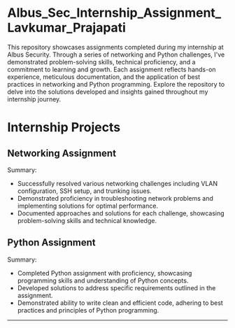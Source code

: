 # Albus_Sec_Internship_Assignment_Lavkumar_Prajapati
This repository showcases assignments completed during my internship at Albus Security. Through a series of networking and Python challenges, I've demonstrated problem-solving skills, technical proficiency, and a commitment to learning and growth. Each assignment reflects hands-on experience, meticulous documentation, and the application of best practices in networking and Python programming. Explore the repository to delve into the solutions developed and insights gained throughout my internship journey.

# Internship Projects

## Networking Assignment

Summary:
- Successfully resolved various networking challenges including VLAN configuration, SSH setup, and trunking issues.
- Demonstrated proficiency in troubleshooting network problems and implementing solutions for optimal performance.
- Documented approaches and solutions for each challenge, showcasing problem-solving skills and technical knowledge.

## Python Assignment

Summary:
- Completed Python assignment with proficiency, showcasing programming skills and understanding of Python concepts.
- Developed solutions to address specific requirements outlined in the assignment.
- Demonstrated ability to write clean and efficient code, adhering to best practices and principles of Python programming.

---


